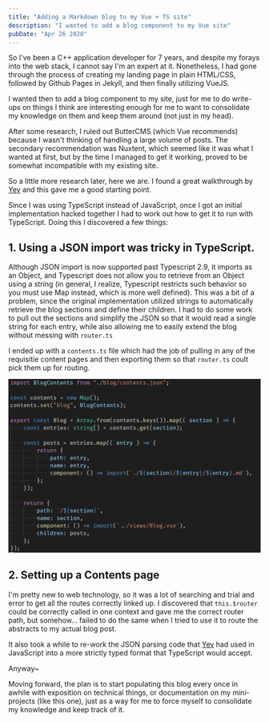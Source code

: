 ```yaml
---
title: "Adding a Markdown blog to my Vue + TS site"
description: "I wanted to add a blog component to my Vue site"
pubDate: "Apr 26 2020"
---
```


So I've been a C++ application developer for 7 years, and despite my forays into the web stack, I cannot say I'm an expert at it. Nonetheless, I had gone through the process of creating my landing page in plain HTML/CSS, followed by Github Pages in Jekyll, and then finally utilizing VueJS. 

I wanted then to add a blog component to my site, just for me to do write-ups on things I think are interesting enough for me to want to consolidate my knowledge on them and keep them around (not just in my head).

After some research, I ruled out ButterCMS (which Vue recommends) because I wasn't thinking of handling a large volume of posts. The secondary recommendation was Nuxtent, which seemed like it was what I wanted at first, but by the time I managed to get it working, proved to be somewhat incompatible with my existing site.

So a little more research later, here we are. I found a great walkthrough by [Yev](https://dev.to/vycoder/creating-a-simple-blog-using-vue-with-markdown-2omd) and this gave me a good starting point. 

Since I was using TypeScript instead of JavaScript, once I got an initial implementation hacked together I had to work out how to get it to run with TypeScript. Doing this I discovered a few things:

## 1. Using a JSON import was tricky in TypeScript. 

Although JSON import is now supported past Typescript 2.9, it imports as an Object, and Typescript does not allow you to retrieve from an Object using a string (in general, I realize, Typescript restricts such behavior so you must use Map instead, which is more well defined). This was a bit of a problem, since the original implementation utilized strings to automatically retrieve the blog sections and define their children. I had to do some work to pull out the sections and simplify the JSON so that it would read a single string for each entry, while also allowing me to easily extend the blog without messing with `router.ts`

I ended up with a `contents.ts` file which had the job of pulling in any of the requisitie content pages and then exporting them so that `router.ts` coult pick them up for routing. 

![contents.ts](/assets/blog/2020_04_26_Markdown_Blog/contents_ts.png)

## 2. Setting up a Contents page

I'm pretty new to web technology, so it was a lot of searching and trial and error to get all the routes correctly linked up. I discovered that `this.$router` could be correctly called in one context and gave me the correct router path, but somehow... failed to do the same when I tried to use it to route the abstracts to my actual blog post. 

It also took a while to re-work the JSON parsing code that [Yev](https://dev.to/vycoder/creating-a-simple-blog-using-vue-with-markdown-2omd) had used in JavaScript into a more strictly typed format that TypeScript would accept. 

Anyway~ 

Moving forward, the plan is to start populating this blog every once in awhile with exposition on technical things, or documentation on my mini-projects (like this one), just as a way for me to force myself to consolidate my knowledge and keep track of it.

